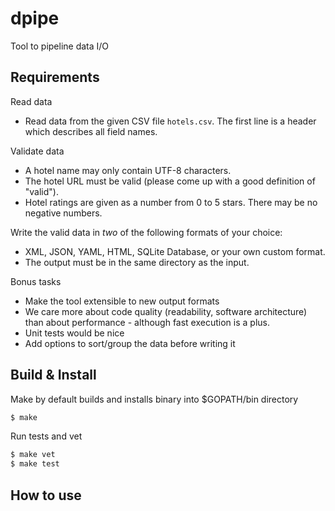 # dpipe
Tool to pipeline data I/O

## Requirements

Read data
- Read data from the given CSV file `hotels.csv`. The first line is a header
   which describes all field names.

Validate data
- A hotel name may only contain UTF-8 characters.
- The hotel URL must be valid (please come up with a good definition of "valid").
- Hotel ratings are given as a number from 0 to 5 stars. There may be no negative numbers.

Write the valid data in *two* of the following formats of your choice:  
- XML, JSON, YAML, HTML, SQLite Database, or your own custom format.  
- The output must be in the same directory as the input.

Bonus tasks
* Make the tool extensible to new output formats
* We care more about code quality (readability, software architecture)
  than about performance - although fast execution is a plus.
* Unit tests would be nice
* Add options to sort/group the data before writing it

## Build & Install

Make by default builds and installs binary into $GOPATH/bin directory
```bash
$ make
```

Run tests and vet 
```bash
$ make vet
$ make test
```
## How to use
